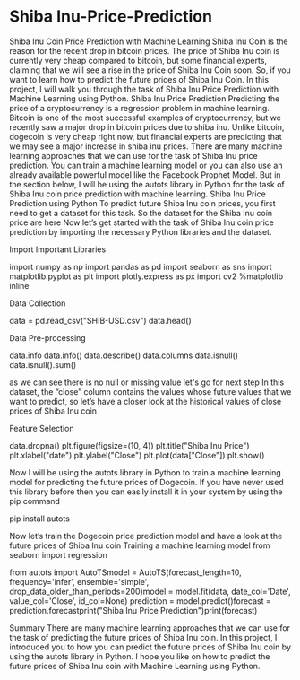 # Shiba Inu-Price-Prediction
Shiba Inu Coin Price Prediction with Machine Learning
Shiba Inu Coin is the reason for the recent drop in bitcoin prices. The price of Shiba Inu coin is currently very cheap compared to bitcoin, but some financial experts, claiming that we will see a rise in the price of Shiba Inu Coin soon. So, if you want to learn how to predict the future prices of Shiba Inu Coin. In this project, I will walk you through the task of Shiba Inu Price Prediction with Machine Learning using Python.
Shiba Inu Price Prediction
Predicting the price of a cryptocurrency is a regression problem in machine learning. Bitcoin is one of the most successful examples of cryptocurrency, but we recently saw a major drop in bitcoin prices due to shiba inu. Unlike bitcoin, dogecoin is very cheap right now, but financial experts are predicting that we may see a major increase in shiba inu prices.
There are many machine learning approaches that we can use for the task of Shiba Inu price prediction. You can train a machine learning model or you can also use an already available powerful model like the Facebook Prophet Model. But in the section below, I will be using the autots library in Python for the task of Shiba Inu coin price prediction with machine learning.
Shiba Inu Price Prediction using Python
To predict future Shiba Inu coin prices, you first need to get a dataset for this task. So the dataset for the Shiba Inu coin price are here
Now let’s get started with the task of Shiba Inu coin price prediction by importing the necessary Python libraries and the dataset.

Import Important Libraries

import numpy as np
import pandas as pd
import seaborn as sns
import matplotlib.pyplot as plt
import plotly.express as px
import cv2
%matplotlib inline

Data Collection

data = pd.read_csv("SHIB-USD.csv")
data.head()

Data Pre-processing

data.info
data.info()
data.describe()
data.columns
data.isnull()
data.isnull().sum()

as we can see there is no null or missing value let's go for next step
In this dataset, the “close” column contains the values whose future values that we want to predict, so let’s have a closer look at the historical values of close prices of Shiba Inu coin

Feature Selection

data.dropna()
plt.figure(figsize=(10, 4))
plt.title("Shiba Inu Price")
plt.xlabel("date")
plt.ylabel("Close")
plt.plot(data["Close"])
plt.show()

Now I will be using the autots library in Python to train a machine learning model for predicting the future prices of Dogecoin. If you have never used this library before then you can easily install it in your system by using the pip command

pip install autots

Now let’s train the Dogecoin price prediction model and have a look at the future prices of Shiba Inu coin
Training a machine learning model
from seaborn import regression

from autots import AutoTSmodel = AutoTS(forecast_length=10, frequency='infer', ensemble='simple', drop_data_older_than_periods=200)model = model.fit(data, date_col='Date', value_col='Close', id_col=None)
prediction = model.predict()forecast = prediction.forecastprint("Shiba Inu Price Prediction")print(forecast)

Summary
There are many machine learning approaches that we can use for the task of predicting the future prices of Shiba Inu coin. In this project, I introduced you to how you can predict the future prices of Shiba Inu coin by using the autots library in Python. I hope you like on how to predict the future prices of  Shiba Inu coin with Machine Learning using Python.
